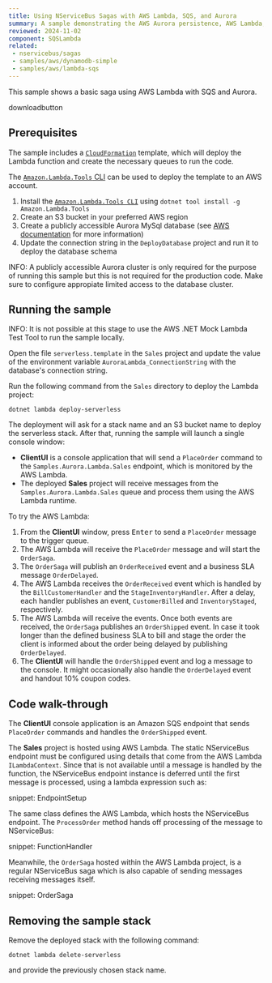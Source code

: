 ```yaml
---
title: Using NServiceBus Sagas with AWS Lambda, SQS, and Aurora
summary: A sample demonstrating the AWS Aurora persistence, AWS Lambda, and AWS SQS with NServiceBus sagas
reviewed: 2024-11-02
component: SQSLambda
related:
 - nservicebus/sagas
 - samples/aws/dynamodb-simple
 - samples/aws/lambda-sqs
---
```


This sample shows a basic saga using AWS Lambda with SQS and Aurora.

downloadbutton

## Prerequisites

The sample includes a [`CloudFormation`](https://aws.amazon.com/cloudformation/aws-cloudformation-templates/) template, which will deploy the Lambda function and create the necessary queues to run the code.

The [`Amazon.Lambda.Tools` CLI](https://github.com/aws/aws-lambda-dotnet) can be used to deploy the template to an AWS account.

1. Install the [`Amazon.Lambda.Tools CLI`](https://github.com/aws/aws-lambda-dotnet#amazonlambdatools) using `dotnet tool install -g Amazon.Lambda.Tools`
1. Create an S3 bucket in your preferred AWS region
1. Create a publicly accessible Aurora MySql database (see [AWS documentation](https://repost.aws/knowledge-center/aurora-mysql-connect-outside-vpc) for more information)
1. Update the connection string in the `DeployDatabase` project and run it to deploy the database schema

INFO: A publicly accessible Aurora cluster is only required for the purpose of running this sample but this is not required for the production code. Make sure to configure appropiate limited access to the database cluster.

## Running the sample

INFO: It is not possible at this stage to use the AWS .NET Mock Lambda Test Tool to run the sample locally.

Open the file `serverless.template` in the `Sales` project and update the value of the environment variable `AuroraLambda_ConnectionString` with the database's connection string.

Run the following command from the `Sales` directory to deploy the Lambda project:

`dotnet lambda deploy-serverless`

The deployment will ask for a stack name and an S3 bucket name to deploy the serverless stack. After that, running the sample will launch a single console window:

* **ClientUI** is a console application that will send a `PlaceOrder` command to the `Samples.Aurora.Lambda.Sales` endpoint, which is monitored by the AWS Lambda.
* The deployed **Sales** project will receive messages from the `Samples.Aurora.Lambda.Sales` queue and process them using the AWS Lambda runtime.

To try the AWS Lambda:

1. From the **ClientUI** window, press <kbd>Enter</kbd> to send a `PlaceOrder` message to the trigger queue.
2. The AWS Lambda will receive the `PlaceOrder` message and will start the `OrderSaga`.
3. The `OrderSaga` will publish an `OrderReceived` event and a business SLA message `OrderDelayed`.
4. The AWS Lambda receives the `OrderReceived` event which is handled by the `BillCustomerHandler` and the `StageInventoryHandler`. After a delay, each handler publishes an event, `CustomerBilled` and `InventoryStaged`, respectively.
5. The AWS Lambda will receive the events. Once both events are received, the `OrderSaga` publishes an `OrderShipped` event. In case it took longer than the defined business SLA to bill and stage the order the client is informed about the order being delayed by publishing `OrderDelayed`.
6. The **ClientUI** will handle the `OrderShipped` event and log a message to the console. It might occasionally also handle the `OrderDelayed` event and handout 10% coupon codes.

## Code walk-through

The **ClientUI** console application is an Amazon SQS endpoint that sends `PlaceOrder` commands and handles the `OrderShipped` event.

The **Sales** project is hosted using AWS Lambda. The static NServiceBus endpoint must be configured using details that come from the AWS Lambda `ILambdaContext`. Since that is not available until a message is handled by the function, the NServiceBus endpoint instance is deferred until the first message is processed, using a lambda expression such as:

snippet: EndpointSetup

The same class defines the AWS Lambda, which hosts the NServiceBus endpoint. The `ProcessOrder` method hands off processing of the message to NServiceBus:

snippet: FunctionHandler

Meanwhile, the `OrderSaga` hosted within the AWS Lambda project, is a regular NServiceBus saga which is also capable of sending messages receiving messages itself.

snippet: OrderSaga

## Removing the sample stack

Remove the deployed stack with the following command:

`dotnet lambda delete-serverless`

and provide the previously chosen stack name.
